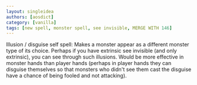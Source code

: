 ```yaml
---
layout: singleidea
authors: [aosdict]
category: [vanilla]
tags: [new spell, monster spell, see invisible, MERGE WITH 146]
---
```

Illusion / disguise self spell: Makes a monster appear as a different monster type of its choice. Perhaps if you have extrinsic see invisible (and only extrinsic), you can see through such illusions. Would be more effective in monster hands than player hands (perhaps in player hands they can disguise themselves so that monsters who didn't see them cast the disguise have a chance of being fooled and not attacking).
